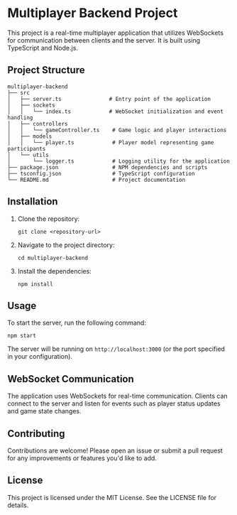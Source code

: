 # Multiplayer Backend Project

This project is a real-time multiplayer application that utilizes WebSockets for communication between clients and the server. It is built using TypeScript and Node.js.

## Project Structure

```
multiplayer-backend
├── src
│   ├── server.ts               # Entry point of the application
│   ├── sockets
│   │   └── index.ts            # WebSocket initialization and event handling
│   ├── controllers
│   │   └── gameController.ts    # Game logic and player interactions
│   ├── models
│   │   └── player.ts            # Player model representing game participants
│   └── utils
│       └── logger.ts            # Logging utility for the application
├── package.json                 # NPM dependencies and scripts
├── tsconfig.json                # TypeScript configuration
└── README.md                    # Project documentation
```

## Installation

1. Clone the repository:
   ```
   git clone <repository-url>
   ```

2. Navigate to the project directory:
   ```
   cd multiplayer-backend
   ```

3. Install the dependencies:
   ```
   npm install
   ```

## Usage

To start the server, run the following command:
```
npm start
```

The server will be running on `http://localhost:3000` (or the port specified in your configuration).

## WebSocket Communication

The application uses WebSockets for real-time communication. Clients can connect to the server and listen for events such as player status updates and game state changes.

## Contributing

Contributions are welcome! Please open an issue or submit a pull request for any improvements or features you'd like to add.

## License

This project is licensed under the MIT License. See the LICENSE file for details.